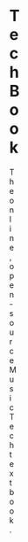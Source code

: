 <body style="margin:500px;70px;500px;70px">

# TechBook

The online, open-source Music Tech textbook.
